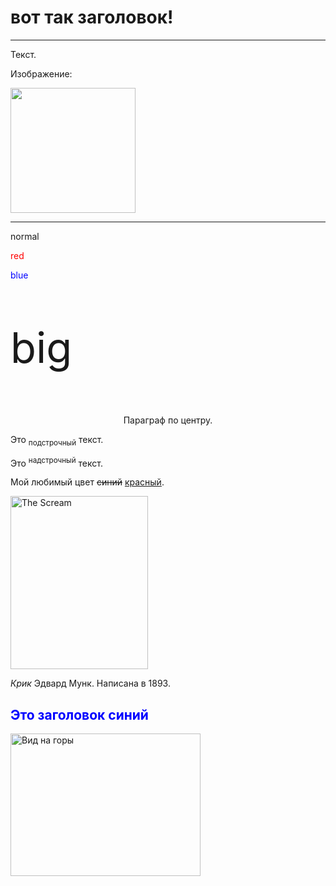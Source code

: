 
<!DOCTYPE HTML>
<html>

<body>
  <h1>вот так заголовок!</h1>
  <hr>
  <p>Текст.</p>
  <p>Изображение:</p>
  <img src=".jpg" width="200" height="200">
  <hr>
  <p>normal</p>
  <p style="color:red;">red</p>
  <p style="color:blue;">blue</p>
  <p style="font-size:67px;">big</p>
  <p style="text-align:center;">Параграф по центру.</p>
  <p>Это <sub>подстрочный</sub> текст.</p>
  <p>Это <sup>надстрочный</sup> текст.</p>
  <p>Мой любимый цвет <del>синий</del> <ins>красный</ins>.</p>
  <img src=".jpg" width="220" height="277" alt="The Scream">
  <p><cite>Крик</cite> Эдвард Мунк. Написана в 1893.</p>
  <!-- Это комментарий -->
  <h2 style="color:blue;">Это заголовок синий</h2>
  <img src="pic_mountain.jpg" alt="Вид на горы" style="width:304px;height:228px;">
</body>

</html>
